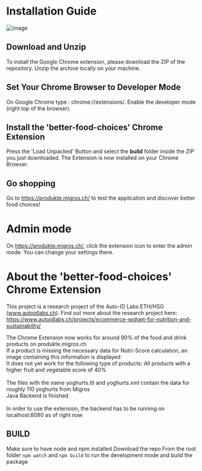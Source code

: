 # Installation Guide

![image](http://https://github.com/SereneLian/NutriScore-eCommercial-Project/blob/master/images/Screenshot.png)


## Download and Unzip
To install the Google Chrome extension, please download the ZIP of the repository.
Unzip the archive locally on your machine.

## Set Your Chrome Browser to Developer Mode
On Google Chrome type : chrome://extensions/. Enable the developer mode (right top of the browser). 

## Install the 'better-food-choices' Chrome Extension
Press the 'Load Unpacked' Button and select the **build** folder inside the ZIP you just downloaded. 
The Extension is now installed on your Chrome Browser.

## Go shopping 
Go to https://produkte.migros.ch/ to test the application and discover better food choices! 

# Admin mode
On https://produkte.migros.ch/, click the extension icon to enter the admin mode. You can change your settings there. 

# About the 'better-food-choices' Chrome Extension
This project is a research project of the Auto-ID Labs ETH/HSG (www.autoidlabs.ch). Find out more about the research project here: https://www.autoidlabs.ch/projects/ecommerce-widget-for-nutrition-and-sustainability/ 

The Chrome Extension now works for around 90% of the food and drink products on produkte.migros.ch <br/>
If a product is missing the necessary data for Nutri-Score calculation, an image containing this information is displayed <br/>
It does not yet work for the following type of products: All products with a higher fruit and vegetable score of 40% <br/> <br/>
The files with the name yoghurts.ttl and yoghurts.xml contain the data for roughly 110 yoghurts from Migros <br/>
Java Backend is finished <br/> <br/>
In order to use the extension, the backend has to be running on localhost:8080 as of right now


## BUILD
Make sure to have node and npm installed
Download the repo
From the root folder
`npm watch` and `npm build` to run the development mode and build the package
